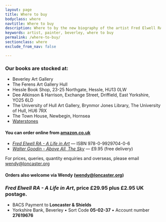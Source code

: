 ```yaml
---
layout: page
title: Where to buy
bodyclass: where
navtitle: Where to buy
description: Where to by the new biography of the artist Fred Elwell RA, a Beverley-based painter.
keywords: artist, painter, beverley, where to buy
permalink: /where-to-buy/
sectionclass: where
exclude_from_nav: false

---
```


### Our books are stocked at:

* Beverley Art Gallery
* The Ferens Art Gallery Hull
* Hessle Book Shop, 23-25 Northgate, Hessle, HU13 0LW
* Dee Atkinson & Harrison, Exchange Street, Driffield, East Yorkshire, YO25 6LD
* The University of Hull Art Gallery, Brynmor Jones Library, The University of Hull, HU6 7RX
* The Town House, Newbegin, Hornsea
* [Waterstones](https://www.waterstones.com/book/fred-elwell-r-a-a-life-in-art/wendy-ann-loncaster/malcolm-shields/9780992970406 "Waterstones website")

#### You can order online from [amazon.co.uk](https://www.amazon.co.uk/Fred-Elwell-R-Perspective-Master/dp/0992970407  "Buy Fred Elwell RA - A Life in Art from Amazon.co.uk")

* <cite>[Fred Elwell RA - A Life in Art](/celebratory-edition/ "Fred Elwell RA - A Life in Art book details")</cite> &mdash; ISBN 978-0-9929704-0-6
* <cite>[Walter Goodin - Above All, The Sky](/goodin/ "Walter Goodin - Above All, The Sky book details")</cite>  &mdash; £9.95 (free delivery)

For prices, queries, quantity enquiries and overseas, please email [wendy@loncaster.org](mailto:wendy@loncaster.org "Email us for quantity enquiries")

#### Orders also welcome via Wendy ([wendy@loncaster.org](mailto:wendy@loncaster.org "Email Wendy Loncaster"))

### <i>Fred Elwell RA - A Life in Art</i>, price **£29.95** plus **£2.95** UK postage. 

* BACS Payment to <b>Loncaster & Shields</b>
* Yorkshire Bank, Beverley • Sort Code <b>05-02-37</b> • Account number <b>27619676</b>
